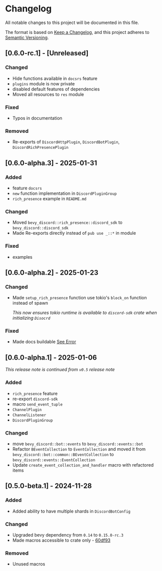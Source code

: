 # Changelog

All notable changes to this project will be documented in this file.

The format is based on [Keep a Changelog](https://keepachangelog.com/en/1.1.0/),
and this project adheres to [Semantic Versioning](https://semver.org/spec/v2.0.0.html).

## [0.6.0-rc.1] - [Unreleased]

### Changed
- Hide functions available in `docsrs` feature
- `plugins` module is now private
- disabled default features of dependencies
- Moved all resources to `res` module

### Fixed
- Typos in documentation

### Removed
- Re-exports of `DiscordHttpPlugin`, `DiscordBotPlugin`, `DiscordRichPresencePlugin`

## [0.6.0-alpha.3] - 2025-01-31

### Added
- feature `docsrs`
- `new` function implementation in `DiscordPluginGroup`
- `rich_presence` example in `README.md`

### Changed
- Moved `bevy_discord::rich_presence::discord_sdk` to `bevy_discord::discord_sdk`
- Made Re-exports directly instead of `pub use _::*` in module

### Fixed
- examples

## [0.6.0-alpha.2] - 2025-01-23

### Changed
- Made `setup_rich_presence` function use tokio's `block_on` function instead of spawn

  _This now ensures tokio runtime is available to `discord-sdk` crate when initializing `Disocrd`_

### Fixed
- Made docs buildable [See Error](https://docs.rs/crate/bevy-discord/0.6.0-alpha.1)

## [0.6.0-alpha.1] - 2025-01-06

_This release note is continued from `v0.5` release note_

### Added
- `rich_presence` feature
- re-export `discord-sdk`
- macro `send_event_tuple`
- `ChannelPlugin`
- `ChannelListener`
- `DiscordPluginGroup`

### Changed
- move `bevy_discord::bot::events` to `bevy_discord::events::bot`
- Refactor `BEventCollection` to `EventCollection` and moved it from `bevy_discord::bot::common::BEventCollection` to `bevy_discord::events::EventCollection`
- Update `create_event_collection_and_handler` macro with refactored items

## [0.5.0-beta.1] - 2024-11-28

### Added
- Added ability to have multiple shards in `DiscordBotConfig`

### Changed
- Upgraded bevy dependency from `0.14` to `0.15.0-rc.3`
- Made macros accessible to crate only - [60df93](https://github.com/AS1100K/bevy-discord/commit/60df9357c661a8bdc2caba39ce925f0e20b81b81)

### Removed
- Unused macros
